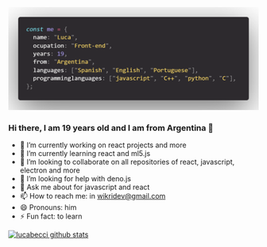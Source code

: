![img](https://github.com/lucabecci/lucabecci/blob/master/git3.png)

### Hi there, I am 19 years old and I am from Argentina 👋
- 🔭 I’m currently working on react projects and more
- 🌱 I’m currently learning react and ml5.js
- 👯 I’m looking to collaborate on all repositories of react, javascript, electron and more
- 🤔 I’m looking for help with deno.js 
- 💬 Ask me about for javascript and react
- 📫 How to reach me: in wikridev@gmail.com
- 😄 Pronouns: him
- ⚡ Fun fact: to learn

[![lucabecci github stats](https://github-readme-stats.vercel.app/api?username=lucabecci)](https://github.com/lucabecci/github-readme-stats)
